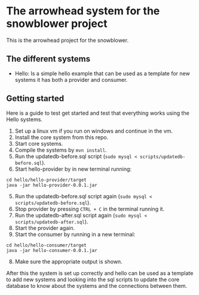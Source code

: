 # The arrowhead system for the snowblower project
This is the arrowhead project for the snowblower.

## The different systems
- Hello: Is a simple hello example that can be used as a template for new systems it has both a provider and consumer.

## Getting started
Here is a guide to test get started and test that everything works using the Hello systems.
1. Set up a linux vm if you run on windows and continue in the vm.
2. Install the core system from this repo.
2. Start core systems.
2. Compile the systems by `mvn install`.
3. Run the updatedb-before.sql script (`sudo mysql < scripts/updatedb-before.sql`).
4. Start hello-provider by in new terminal running:
```
cd hello/hello-provider/target
java -jar hello-provider-0.0.1.jar
```
5. Run the updatedb-before.sql script again (`sudo mysql < scripts/updatedb-before.sql`).
5. Stop provider by pressing `CTRL + C` in the terminal running it.
5. Run the updatedb-after.sql script again (`sudo mysql < scripts/updatedb-after.sql`).
6. Start the provider again.
7. Start the consumer by running in a new terminal:
```
cd hello/hello-consumer/target
java -jar hello-consumer-0.0.1.jar
```
8. Make sure the appropriate output is shown.

After this the system is set up correctly and hello can be used as a template to add new systems and looking into the sql scripts to update the core database to know about the systems and the connections between them.